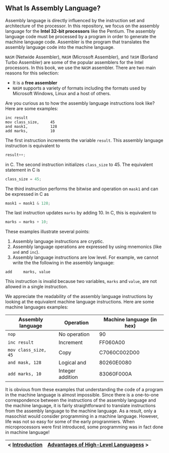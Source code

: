 ## What Is Assembly Language?

Assembly language is directly influenced by the instruction set and architecture of the processor. In this repository, we focus on the assembly language for the **Intel 32-bit processors** like the Pentium. The assembly language code must be processed by a program in order to generate the machine language code. Assembler is the program that translates the assembly language code into the machine language.

`NASM` (Netwide Assembler), `MASM` (Microsoft Assembler), and `TASM` (Borland Turbo Assembler) are some of the popular assemblers for the Intel processors. In this book, we use the `NASM` assembler. There are two main reasons for this selection: 
- It is a **free assembler**
- `NASM` supports a variety of formats including the formats used by Microsoft Windows, Linux and a host of others.

Are you curious as to how the assembly language instructions look like? Here are some examples:

```Assembly
inc result
mov class_size,     45
and mask1,          128
add marks,          10
```

The first instruction increments the variable `result`. This assembly language instruction is equivalent to

```C
result++;
```
in C. The second instruction initializes `class_size` to 45. The equivalent statement in C is

```C
class_size = 45;
```
The third instruction performs the bitwise and operation on `mask1` and can be expressed in C as

```C
mask1 = mask1 & 128;
```

The last instruction updates `marks` by adding 10. In C, this is equivalent to
```C
marks = marks + 10;
```
These examples illustrate several points:

1. Assembly language instructions are cryptic.
2. Assembly language operations are expressed by using mnemonics (like `and` and `inc`).
3. Assembly language instructions are low level. For example, we cannot write the the following in the assembly language:

```Assembly
add     marks, value
```
This instruction is invalid because two variables, `marks` and `value`, are not allowed in a single instruction.

We appreciate the readability of the assembly language instructions by looking at the equivalent machine language instructions. Here are some machine languages examples:

| Assembly language | Operation | Machine language (in hex) |
|-------------------|-----------|---------------------------|
| `nop`             | No operation   | 90                   |
| `inc result`      | Increment      | FF060A00             |
| `mov class_size, 45`| Copy         | C7060C002D00         |
| `and mask, 128` | Logical and      | 80260E0080           |
| `add marks, 10` | Integer addition | 83060F000A           |

It is obvious from these examples that understanding the code of a program in the machine language is almost impossible. Since there is a one-to-one correspondence between the instructions of the assembly language and the machine language, it is fairly straightforward to translate instructions from the assembly language to the machine language. As a result, only a masochist would consider programming in a machine language. However, life was not so easy for some of the early progranmiers. When microprocessors were first introduced, some programming was in fact done in machine language!

| < [Introduction](https://github.com/romuro-pauliv/Introduction-to-Assembly/blob/main/Part%20I%20-%20Overview/a2%20-%20Introduction.md) | [Advantages of High-Level Languagess]() > |
| -|-|
